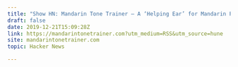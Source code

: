 ```yaml
---
title: "Show HN: Mandarin Tone Trainer – A ‘Helping Ear’ for Mandarin Pronunciation"
draft: false
date: 2019-12-21T15:09:28Z
link: https://mandarintonetrainer.com?utm_medium=RSS&utm_source=hune
site: mandarintonetrainer.com
topic: Hacker News  

---
```

